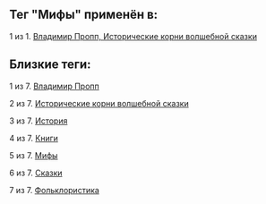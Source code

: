 ## Тег "Мифы" применён в:

1 из 1. [Владимир Пропп, Исторические корни волшебной сказки](../Книги/Прочее/Владимир%20Пропп%20-%20Исторические%20корни%20волшебной%20сказки.md)

## Близкие теги:

1 из 7. [Владимир Пропп](./владимир%20пропп.md)

2 из 7. [Исторические корни волшебной сказки](./исторические%20корни%20волшебной%20сказки.md)

3 из 7. [История](./история.md)

4 из 7. [Книги](./книги.md)

5 из 7. [Мифы](./мифы.md)

6 из 7. [Сказки](./сказки.md)

7 из 7. [Фольклористика](./фольклористика.md)

